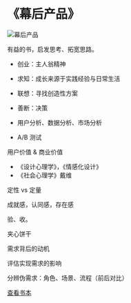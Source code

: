# 《幕后产品》

![幕后产品](https://img9.doubanio.com/view/subject/l/public/s33542674.jpg)

有益的书，启发思考、拓宽思路。

* 创业：主人翁精神
* 求知：成长来源于实践经验与日常生活
* 联想：寻找创造性方案
* 善断：决策

* 用户分析、数据分析、市场分析
* A/B 测试

用户价值 & 商业价值

* 《设计心理学》，《情感化设计》
* 《社会心理学》戴维

定性 vs 定量

成就感，认同感，存在感

验、收。

夹心饼干

需求背后的动机

评估实现需求的影响

分辨伪需求：角色、场景、流程（前后对比）

[查看书本](https://book.douban.com/subject/33396395/)
